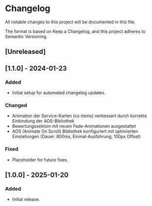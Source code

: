 # Changelog

All notable changes to this project will be documented in this file.

The format is based on Keep a Changelog, and this project adheres to Semantic Versioning.

## [Unreleased]

## [1.1.0] - 2024-01-23

### Added

- Initial setup for automated changelog updates.

### Changed

- Animation der Service-Karten (cs-items) verbessert durch korrekte Einbindung der AOS-Bibliothek
- Bewertungssektion mit neuen Fade-Animationen ausgestattet
- AOS (Animate On Scroll) Bibliothek konfiguriert mit optimierten Einstellungen (Dauer: 800ms, Einmal-Ausführung, 100px Offset)

### Fixed

- Placeholder for future fixes.

## [1.0.0] - 2025-01-20

### Added

- Initial release.
